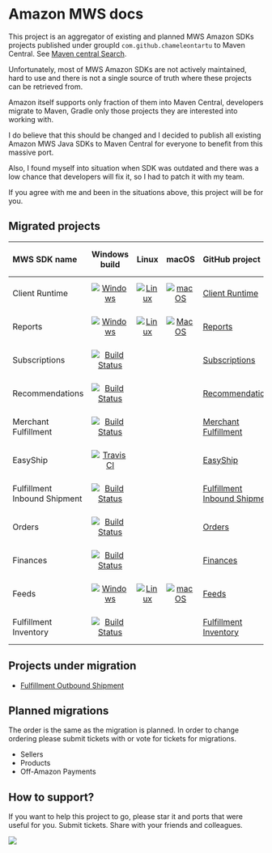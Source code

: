# Amazon MWS docs

This project is an aggregator of existing and planned MWS Amazon SDKs projects published under groupId `com.github.chameleontartu` to Maven Central. See [Maven central Search](https://search.maven.org/search?q=com.github.chameleontartu).

Unfortunately, most of MWS Amazon SDKs are not actively maintained, hard to use and there is not a single source of truth where these projects can be retrieved from.

Amazon itself supports only fraction of them into Maven Central, developers migrate to Maven, Gradle only those projects they are interested into working with.

I do believe that this should be changed and I decided to publish all existing Amazon MWS Java SDKs to Maven Central for everyone to benefit from this massive port.

Also, I found myself into situation when SDK was outdated and there was a low chance that developers will fix it, so I had to patch it with my team.

If you agree with me and been in the situations above, this project will be for you.

## Migrated projects

| MWS SDK name                 |                                                                                                      Windows build                                                                                                       |                                                                                                       Linux                                                                                                        |                                                                                                       macOS                                                                                                        | GitHub project                                                                                                  |                                                                                                                                   Maven central                                                                                                                                   | SDK Amazon Update |
|:-----------------------------|:------------------------------------------------------------------------------------------------------------------------------------------------------------------------------------------------------------------------:|:------------------------------------------------------------------------------------------------------------------------------------------------------------------------------------------------------------------:|:------------------------------------------------------------------------------------------------------------------------------------------------------------------------------------------------------------------:|:----------------------------------------------------------------------------------------------------------------|:---------------------------------------------------------------------------------------------------------------------------------------------------------------------------------------------------------------------------------------------------------------------------------:|:------------------|
| Client Runtime               | [![Windows](https://github.com/ChameleonTartu/amazon-mws-client-runtime-maven/actions/workflows/windows.yml/badge.svg)](https://github.com/ChameleonTartu/amazon-mws-client-runtime-maven/actions/workflows/windows.yml) | [![Linux](https://github.com/ChameleonTartu/amazon-mws-client-runtime-maven/actions/workflows/linux.yml/badge.svg)](https://github.com/ChameleonTartu/amazon-mws-client-runtime-maven/actions/workflows/linux.yml) | [![macOS](https://github.com/ChameleonTartu/amazon-mws-client-runtime-maven/actions/workflows/macos.yml/badge.svg)](https://github.com/ChameleonTartu/amazon-mws-client-runtime-maven/actions/workflows/macos.yml) | [Client Runtime](https://github.com/ChameleonTartu/amazon-mws-client-runtime-maven)                             |               [![Maven Central](https://maven-badges.herokuapp.com/maven-central/com.github.chameleontartu/amazon-mws-client-runtime-maven/badge.svg)](https://maven-badges.herokuapp.com/maven-central/com.github.chameleontartu/amazon-mws-client-runtime-maven/)               | 2011-10-01        |
| Reports                      |        [![Windows](https://github.com/ChameleonTartu/amazon-mws-reports-maven/actions/workflows/windows.yml/badge.svg)](https://github.com/ChameleonTartu/amazon-mws-reports-maven/actions/workflows/windows.yml)        |        [![Linux](https://github.com/ChameleonTartu/amazon-mws-reports-maven/actions/workflows/linux.yml/badge.svg)](https://github.com/ChameleonTartu/amazon-mws-reports-maven/actions/workflows/linux.yml)        |        [![MacOS](https://github.com/ChameleonTartu/amazon-mws-reports-maven/actions/workflows/macos.yml/badge.svg)](https://github.com/ChameleonTartu/amazon-mws-reports-maven/actions/workflows/macos.yml)        | [Reports](https://github.com/ChameleonTartu/amazon-mws-reports-maven)                                           |                      [![Maven Central](https://maven-badges.herokuapp.com/maven-central/com.github.chameleontartu/amazon-mws-reports-maven/badge.svg)](https://maven-badges.herokuapp.com/maven-central/com.github.chameleontartu/amazon-mws-reports-maven/)                      | 2016-09-21        |
| Subscriptions                |                      [![Build Status](https://travis-ci.org/ChameleonTartu/amazon-mws-subscriptions-maven.svg?branch=master)](https://travis-ci.org/ChameleonTartu/amazon-mws-subscriptions-maven)                       |                                                                                                                                                                                                                    |                                                                                                                                                                                                                    | [Subscriptions](https://github.com/ChameleonTartu/amazon-mws-subscriptions-maven)                               |                [![Maven Central](https://maven-badges.herokuapp.com/maven-central/com.github.chameleontartu/amazon-mws-subscriptions-maven/badge.svg)](https://maven-badges.herokuapp.com/maven-central/com.github.chameleontartu/amazon-mws-subscriptions-maven/)                | 2014-09-30        |
| Recommendations              |                    [![Build Status](https://travis-ci.org/ChameleonTartu/amazon-mws-recommendations-maven.svg?branch=master)](https://travis-ci.org/ChameleonTartu/amazon-mws-recommendations-maven)                     |                                                                                                                                                                                                                    |                                                                                                                                                                                                                    | [Recommendations](https://github.com/ChameleonTartu/amazon-mws-recommendations-maven)                           |              [![Maven Central](https://maven-badges.herokuapp.com/maven-central/com.github.chameleontartu/amazon-mws-recommendations-maven/badge.svg)](https://maven-badges.herokuapp.com/maven-central/com.github.chameleontartu/amazon-mws-recommendations-maven/)              | 2014-10-01        |
| Merchant Fulfillment         |               [![Build Status](https://travis-ci.org/ChameleonTartu/amazon-mws-merchant-fulfillment-maven.svg?branch=master)](https://travis-ci.org/ChameleonTartu/amazon-mws-merchant-fulfillment-maven)                |                                                                                                                                                                                                                    |                                                                                                                                                                                                                    | [Merchant Fulfillment](https://github.com/ChameleonTartu/amazon-mws-merchant-fulfillment-maven)                 |         [![Maven Central](https://maven-badges.herokuapp.com/maven-central/com.github.chameleontartu/amazon-mws-merchant-fulfillment-maven/badge.svg)](https://maven-badges.herokuapp.com/maven-central/com.github.chameleontartu/amazon-mws-merchant-fulfillment-maven/)         | 2020-02-06        |
| EasyShip                     |                             [![Travis CI](https://travis-ci.com/ChameleonTartu/amazon-mws-easyship-maven.svg?branch=master)](https://travis-ci.com/ChameleonTartu/amazon-mws-easyship-maven)                             |                                                                                                                                                                                                                    |                                                                                                                                                                                                                    | [EasyShip](https://github.com/ChameleonTartu/amazon-mws-easyship-maven)                                         |                     [![Maven Central](https://maven-badges.herokuapp.com/maven-central/com.github.chameleontartu/amazon-mws-easyship-maven/badge.svg)](https://maven-badges.herokuapp.com/maven-central/com.github.chameleontartu/amazon-mws-easyship-maven/)                     | 2018-09-01        | 
| Fulfillment Inbound Shipment |       [![Build Status](https://travis-ci.com/ChameleonTartu/amazon-mws-fulfillment-inbound-shipment-maven.svg?branch=master)](https://travis-ci.com/ChameleonTartu/amazon-mws-fulfillment-inbound-shipment-maven)        |                                                                                                                                                                                                                    |                                                                                                                                                                                                                    | [Fulfillment Inbound Shipment](https://github.com/ChameleonTartu/amazon-mws-fulfillment-inbound-shipment-maven) | [![Maven Central](https://maven-badges.herokuapp.com/maven-central/com.github.chameleontartu/amazon-mws-fulfillment-inbound-shipment-maven/badge.svg)](https://maven-badges.herokuapp.com/maven-central/com.github.chameleontartu/amazon-mws-fulfillment-inbound-shipment-maven/) | 2016-04-06        | 
| Orders                       |                             [![Build Status](https://travis-ci.com/ChameleonTartu/amazon-mws-orders-maven.svg?branch=master)](https://travis-ci.com/ChameleonTartu/amazon-mws-orders-maven)                              |                                                                                                                                                                                                                    |                                                                                                                                                                                                                    | [Orders](https://github.com/ChameleonTartu/amazon-mws-orders-maven)                                             |                       [![Maven Central](https://maven-badges.herokuapp.com/maven-central/com.github.chameleontartu/amazon-mws-orders-maven/badge.svg)](https://maven-badges.herokuapp.com/maven-central/com.github.chameleontartu/amazon-mws-orders-maven/)                       | 2020-02-03        |
| Finances                     |                           [![Build Status](https://travis-ci.com/ChameleonTartu/amazon-mws-finances-maven.svg?branch=master)](https://travis-ci.com/ChameleonTartu/amazon-mws-finances-maven)                            |                                                                                                                                                                                                                    |                                                                                                                                                                                                                    | [Finances](https://github.com/ChameleonTartu/amazon-mws-finances-maven)                                         |                     [![Maven Central](https://maven-badges.herokuapp.com/maven-central/com.github.chameleontartu/amazon-mws-finances-maven/badge.svg)](https://maven-badges.herokuapp.com/maven-central/com.github.chameleontartu/amazon-mws-finances-maven/)                     | 2020-02-21        |
| Feeds                        |          [![Windows](https://github.com/ChameleonTartu/amazon-mws-feeds-maven/actions/workflows/windows.yml/badge.svg)](https://github.com/ChameleonTartu/amazon-mws-feeds-maven/actions/workflows/windows.yml)          |          [![Linux](https://github.com/ChameleonTartu/amazon-mws-feeds-maven/actions/workflows/linux.yml/badge.svg)](https://github.com/ChameleonTartu/amazon-mws-feeds-maven/actions/workflows/linux.yml)          |          [![macOS](https://github.com/ChameleonTartu/amazon-mws-feeds-maven/actions/workflows/macos.yml/badge.svg)](https://github.com/ChameleonTartu/amazon-mws-feeds-maven/actions/workflows/macos.yml)          | [Feeds](https://github.com/ChameleonTartu/amazon-mws-feeds-maven)                                               |                        [![Maven Central](https://maven-badges.herokuapp.com/maven-central/com.github.chameleontartu/amazon-mws-feeds-maven/badge.svg)](https://maven-badges.herokuapp.com/maven-central/com.github.chameleontartu/amazon-mws-feeds-maven/)                        | 2016-09-21        |
| Fulfillment Inventory        |              [![Build Status](https://travis-ci.com/ChameleonTartu/amazon-mws-fulfillment-inventory-maven.svg?branch=master)](https://travis-ci.com/ChameleonTartu/amazon-mws-fulfillment-inventory-maven)               |                                                                                                                                                                                                                    |                                                                                                                                                                                                                    | [Fulfillment Inventory](https://github.com/ChameleonTartu/amazon-mws-fulfillment-inventory-maven)               |        [![Maven Central](https://maven-badges.herokuapp.com/maven-central/com.github.chameleontartu/amazon-mws-fulfillment-inventory-maven/badge.svg)](https://maven-badges.herokuapp.com/maven-central/com.github.chameleontartu/amazon-mws-fulfillment-inventory-maven/)        | 2016-03-23        |

## Projects under migration

- [Fulfillment Outbound Shipment](https://github.com/ChameleonTartu/amazon-mws-fulfillment-outbound-shipment-maven)

## Planned migrations

The order is the same as the migration is planned. In order to change ordering please submit tickets with or vote for tickets for migrations.

- Sellers
- Products
- Off-Amazon Payments

## How to support?

If you want to help this project to go, please star it and ports that were useful for you. Submit tickets. Share with your friends and colleagues.

<a href="https://www.buymeacoffee.com/chameleontartu"><img src="https://img.buymeacoffee.com/button-api/?text=Buy me a coffee&emoji=&slug=chameleontartu&button_colour=40DCA5&font_colour=ffffff&font_family=Cookie&outline_colour=000000&coffee_colour=FFDD00"></a>
